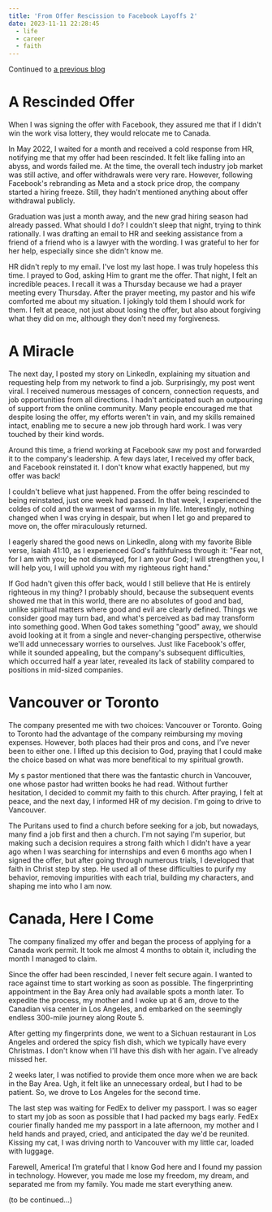 ```yaml
---
title: 'From Offer Rescission to Facebook Layoffs 2'
date: 2023-11-11 22:28:45
  - life
  - career
  - faith
---
```


Continued to [a previous blog](https://liuzz10.github.io/facebook-1)

# A Rescinded Offer 

When I was signing the offer with Facebook, they assured me that if I didn't win the work visa lottery, they would relocate me to Canada.

In May 2022, I waited for a month and received a cold response from HR, notifying me that my offer had been rescinded. It felt like falling into an abyss, and words failed me. At the time, the overall tech industry job market was still active, and offer withdrawals were very rare. However, following Facebook's rebranding as Meta and a stock price drop, the company started a hiring freeze. Still, they hadn't mentioned anything about offer withdrawal publicly. 

Graduation was just a month away, and the new grad hiring season had already passed. What should I do? I couldn't sleep that night, trying to think rationally. I was drafting an email to HR and seeking assistance from a friend of a friend who is a lawyer with the wording. I was grateful to her for her help, especially since she didn't know me.

HR didn't reply to my email. I've lost my last hope. I was truly hopeless this time. I prayed to God, asking Him to grant me the offer. That night, I felt an incredible peaces. I recall it was a Thursday because we had a prayer meeting every Thursday. After the prayer meeting, my pastor and his wife comforted me about my situation. I jokingly told them I should work for them. I felt at peace, not just about losing the offer, but also about forgiving what they did on me, although they don't need my forgiveness.

# A Miracle

The next day, I posted my story on LinkedIn, explaining my situation and requesting help from my network to find a job. Surprisingly, my post went viral. I received numerous messages of concern, connection requests, and job opportunities from all directions. I hadn't anticipated such an outpouring of support from the online community. Many people encouraged me that despite losing the offer, my efforts weren't in vain, and my skills remained intact, enabling me to secure a new job through hard work. I was very touched by their kind words.

Around this time, a friend working at Facebook saw my post and forwarded it to the company's leadership. A few days later, I received my offer back, and Facebook reinstated it. I don't know what exactly happened, but my offer was back!

I couldn't believe what just happened. From the offer being rescinded to being reinstated, just one week had passed. In that week, I experienced the coldes of cold and the warmest of warms in my life. Interestingly, nothing changed when I was crying in despair, but when I let go and prepared to move on, the offer miraculously returned. 

I eagerly shared the good news on LinkedIn, along with my favorite Bible verse, Isaiah 41:10, as I experienced God's faithfulness through it: "Fear not, for I am with you; be not dismayed, for I am your God; I will strengthen you, I will help you, I will uphold you with my righteous right hand."

If God hadn't given this offer back, would I still believe that He is entirely righteous in my thing? I probably should, because the subsequent events showed me that in this world, there are no absolutes of good and bad, unlike spiritual matters where good and evil are clearly defined. Things we consider good may turn bad, and what's perceived as bad may transform into something good. When God takes something "good" away, we should avoid looking at it from a single and never-changing perspective, otherwise we'll add unnecessary worries to ourselves. Just like Facebook's offer, while it sounded appealing, but the company's subsequent difficulties, which occurred half a year later, revealed its lack of stability compared to positions in mid-sized companies.

# Vancouver or Toronto

The company presented me with two choices: Vancouver or Toronto. Going to Toronto had the advantage of the company reimbursing my moving expenses. However, both places had their pros and cons, and I’ve never been to either one. I lifted up this decision to God, praying that I could make the choice based on what was more benefitical to my spiritual growth. 

My s pastor mentioned that there was the fantastic church in Vancouver, one whose pastor had written books he had read. Without further hesitation, I decided to commit my faith to this church. After praying, I felt at peace, and the next day, I informed HR of my decision. I'm going to drive to Vancouver.

The Puritans used to find a church before seeking for a job, but nowadays, many find a job first and then a church. I'm not saying I'm superior, but making such a decision requires a strong faith which I didn't have a year ago when I was searching for internships and even 6 months ago when I signed the offer, but after going through numerous trials, I developed that faith in Christ step by step. He used all of these difficulties to purify my behavior, removing impurities with each trial, building my characters, and shaping me into who I am now.

# Canada, Here I Come

The company finalized my offer and began the process of applying for a Canada work permit. It took me almost 4 months to obtain it, including the month I managed to claim. 

Since the offer had been rescinded, I never felt secure again. I wanted to race against time to start working as soon as possible. The fingerprinting appointment in the Bay Area only had available spots a month later. To expedite the process, my mother and I woke up at 6 am, drove to the Canadian visa center in Los Angeles, and embarked on the seemingly endless 300-mile journey along Route 5.

After getting my fingerprints done, we went to a Sichuan restaurant in Los Angeles and ordered the spicy fish dish, which we typically have every Christmas. I don't know when I'll have this dish with her again. I've already missed her.

2 weeks later, I was notified to provide them once more when we are back in the Bay Area. Ugh, it felt like an unnecessary ordeal, but I had to be patient. So, we drove to Los Angeles for the second time. 

The last step was waiting for FedEx to deliver my passport. I was so eager to start my job as soon as possible that I had packed my bags early. FedEx courier finally handed me my passport in a late afternoon, my mother and I held hands and prayed, cried, and anticipated the day we'd be reunited. Kissing my cat, I was driving north to Vancouver with my little car, loaded with luggage.

Farewell, America! I’m grateful that I know God here and I found my passion in technology. However, you made me lose my freedom, my dream, and separated me from my family. You made me start everything anew.

(to be continued...)
